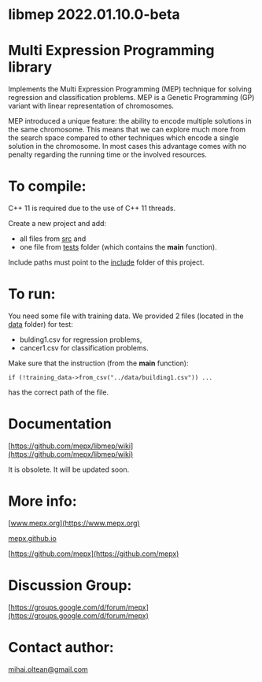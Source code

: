 # libmep 2022.01.10.0-beta

# Multi Expression Programming library

Implements the Multi Expression Programming (MEP) technique for solving regression and classification problems. MEP is a Genetic Programming (GP) variant with linear representation of chromosomes.

MEP introduced a unique feature: the ability to encode multiple solutions in the same chromosome. This means that we can explore much more from the search space compared to other techniques which encode a single solution in the chromosome. In most cases this advantage comes with no penalty regarding the running time or the involved resources.

# To compile: 

C++ 11 is required due to the use of C++ 11 threads.

Create a new project and add:

- all files from [src](src) and 
- one file from [tests](tests) folder (which contains the **main** function). 

Include paths must point to the [include](include) folder of this project.

# To run:

You need some file with training data.
We provided 2 files (located in the [data](data) folder) for test:

- bulding1.csv for regression problems,
- cancer1.csv for classification problems.

Make sure that the instruction (from the **main** function):

	if (!training_data->from_csv("../data/building1.csv")) ...
	
has the correct path of the file.

# Documentation

[https://github.com/mepx/libmep/wiki](https://github.com/mepx/libmep/wiki)

It is obsolete.
It will be updated soon.

# More info:

[www.mepx.org](https://www.mepx.org)

[mepx.github.io](https://mepx.github.io)

[https://github.com/mepx](https://github.com/mepx)

# Discussion Group:

[https://groups.google.com/d/forum/mepx](https://groups.google.com/d/forum/mepx)

# Contact author:

mihai.oltean@gmail.com
